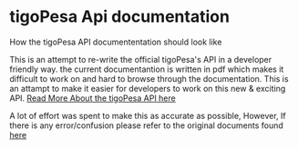 # tigoPesa Api documentation

How the tigoPesa API documententation should look like

This is an attempt to re-write the official tigoPesa's API in a developer friendly way.
the current documentantion is written in pdf which makes it difficult to work on and hard to 
browse through the documentation. This is an attampt to make it easier for developers to work on this new & exciting 
API. [Read More About the tigoPesa API here](https://www.tigo.co.tz/tigo-pesa-for-developers)

A lot of effort was spent to make this as accurate as possible, However, If there is any error/confusion please refer to the original documents found [here](https://www.tigo.co.tz/tigo-pesa-for-developers)

